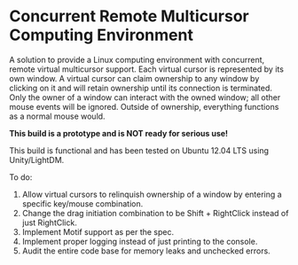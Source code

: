 Concurrent Remote Multicursor Computing Environment
===========
A solution to provide a Linux computing environment with concurrent, remote virtual multicursor support. Each virtual cursor is represented by its own window. A virtual cursor can claim ownership to any window by clicking on it and will retain ownership until its connection is terminated. Only the owner of a window can interact with the owned window; all other mouse events will be ignored. Outside of ownership, everything functions as a normal mouse would.

**This build is a prototype and is NOT ready for serious use!**

This build is functional and has been tested on Ubuntu 12.04 LTS using Unity/LightDM.

To do:
1. Allow virtual cursors to relinquish ownership of a window by entering a specific key/mouse combination.
2. Change the drag initiation combination to be Shift + RightClick instead of just RightClick.
3. Implement Motif support as per the spec.
4. Implement proper logging instead of just printing to the console.
5. Audit the entire code base for memory leaks and unchecked errors.
